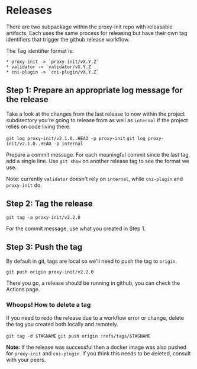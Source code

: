 # Releases

There are two subpackage within the proxy-init repo with releasable artifacts.
Each uses the same process for releasing but have their own tag identifiers
that trigger the github release workflow.

The Tag identifier format is:

    * proxy-init -> `proxy-init/vX.Y.Z`
    * validator -> `validator/vX.Y.Z`
    * cni-plugin -> `cni-plugin/vX.Y.Z`

## Step 1: Prepare an appropriate log message for the release

Take a look at the changes from the last release to now within the project
subdirectory you're going to release from as well as `internal` if the project
relies on code living there.

`git log proxy-init/v2.1.0..HEAD -p proxy-init`
`git log proxy-init/v2.1.0..HEAD -p internal`

Prepare a commit message. For each meaningful commit since the last tag, add
a single line. Use `git show` on another release tag to see the format we use.

Note: currently `validator` doesn't rely on `internal`, while `cni-plugin` and
`proxy-init` do.

## Step 2: Tag the release

`git tag -a proxy-init/v2.2.0`

For the commit message, use what you created in Step 1.

## Step 3: Push the tag

By default in git, tags are local so we'll need to push the tag to `origin`.

`git push origin proxy-init/v2.2.0`

There you go, a release should be running in github, you can check the Actions
page.

### Whoops! How to delete a tag

If you need to redo the release due to a workflow error or change, delete
the tag you created both locally and remotely.

`git tag -d $TAGNAME`
`git push origin :refs/tags/$TAGNAME`

**Note:** If the release was successful then a docker image was also pushed
for `proxy-init` and `cni-plugin`. If you think this needs to be deleted, consult
with your peers.
